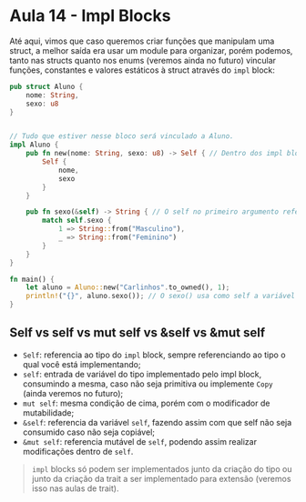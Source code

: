 # Aula 14 - Impl Blocks

Até aqui, vimos que caso queremos criar funções que manipulam uma struct, a melhor saída era usar um module para organizar, porém podemos, tanto nas structs quanto nos enums (veremos ainda no futuro) vincular funções, constantes e valores estáticos à struct através do `impl` block:

```rs
pub struct Aluno {
    nome: String,
    sexo: u8
}


// Tudo que estiver nesse bloco será vinculado a Aluno.
impl Aluno {
    pub fn new(nome: String, sexo: u8) -> Self { // Dentro dos impl blocks, podemos referenciar a struct que estamos vinculando como Self, mas caso queira, pode apenas,no lugar, usar o nome da struct Aluno.
        Self {
            nome,
            sexo
        }
    }

    pub fn sexo(&self) -> String { // O self no primeiro argumento referencia uma variável do tipo Aluno, que entrará como referência.
        match self.sexo {
            1 => String::from("Masculino"),
            _ => String::from("Feminino")
        }
    }
}

fn main() {
    let aluno = Aluno::new("Carlinhos".to_owned(), 1);
    println!("{}", aluno.sexo()); // O sexo() usa como self a variável aluno vinculada a ele, e também poderia ser chamado por Aluno::sexo(&aluno).
}
```

## Self vs self vs mut self vs &self vs &mut self

- `Self`: referencia ao tipo do `impl` block, sempre referenciando ao tipo o qual você está implementando;
- `self`: entrada de variável do tipo implementado pelo impl block, consumindo a mesma, caso não seja primitiva ou implemente `Copy` (ainda veremos no futuro);
- `mut self`: mesma condição de cima, porém com o modificador de mutabilidade;
- `&self`: referencia da variável `self`, fazendo assim com que self não seja consumido caso não seja copiável;
- `&mut self`: referencia mutável de `self`, podendo assim realizar modificações dentro de `self`.

> `impl` blocks só podem ser implementados junto da criação do tipo ou junto da criação da trait a ser implementado para extensão (veremos isso nas aulas de trait).
